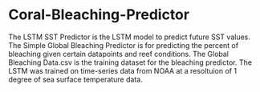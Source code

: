 # Coral-Bleaching-Predictor

The LSTM SST Predictor is the LSTM model to predict future SST values. The Simple Global Bleaching Predictor is for predicting the percent of bleaching given certain datapoints and reef conditions. The Global Bleaching Data.csv is the training dataset for the bleaching predictor. The LSTM was trained on time-series data from NOAA at a resoltuion of 1 degree of sea surface temperature data.
